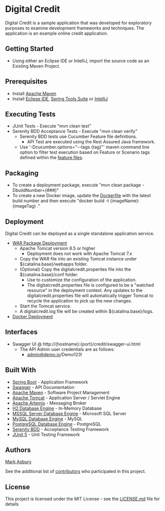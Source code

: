 # Digital Credit

Digital Credit is a sample application that was developed for exploratory purposes to examine development frameworks and techniques. The application is an example online credit application.

## Getting Started

* Using either an Eclipse IDE or IntelliJ, import the source code as an Existing Maven Project. 

## Prerequisites

* Install [Apache Maven](https://maven.apache.org/install.html)
* Install [Eclipse IDE](https://www.eclipse.org/ide/), [Spring Tools Suite](https://spring.io/tools) or [IntelliJ](https://www.jetbrains.com/idea/)

## Executing Tests

* JUnit Tests - Execute "mvn clean test"
* Serenity BDD Acceptance Tests - Execute "mvn clean verify"
  * Serenity BDD tests use Cucumber Feature file definitions. 
    * API Test are executed using the Rest Assured Java framework.
  * Use '-Dcucumber.options="--tags {tag}"' maven command line option to filter test execution based on Feature or Scenario tags defined within the [feature files](src/test/resources/features).

## Packaging

* To create a deployment package, execute "mvn clean package -DbuildNumber={###}"
* To create a new Docker image, update the [Dockerfile](Dockerfile) with the latest build number and then execute "docker build -t {imageName}:{imageTag} ."

## Deployment

Digital Credit can be deployed as a single standalone application service.

* [WAR Package Deployment](https://dl.bintray.com/asburymr/digitalbank/)
  * Apache Tomcat version 8.5 or higher
     * Deployment does not work with Apache Tomcat 7.x
  * Copy the WAR file into an existing Tomcat instance under ${catalina.base}/webapps folder. 
  * (Optional) Copy the digitalcredit.properites file into the ${catalina.base}/conf folder. 
    * Use to customize the configuration of the application.
    * The digitalcredit.properties file is configured to be a "watched resource" in the deployment context. Any updates to the digitalcredit.properties file will automatically trigger Tomcat to recycle the application to pick up the new changes.
  * Start the Tomcat service.
  * A digitalcredit.log file will be created within ${catalina.base}/logs.
* [Docker Deployment](https://hub.docker.com/r/asburymr/digitalcredit)


## Interfaces

* Swagger UI @ http://{hostname}:{port}/credit/swagger-ui.html
  * The API Admin user credentials are as follows:
    * admin@demo.io/Demo123!

## Built With

* [Spring Boot](https://spring.io/projects/spring-boot) - Application Framework
* [Swagger](https://swagger.io/) - API Documentation
* [Apache Maven](https://maven.apache.org/) - Software Project Management
* [Apache Tomcat](http://tomcat.apache.org/) - Application Server / Servlet Engine
* [Apache Artemis](https://activemq.apache.org/components/artemis/) - Messaging Broker
* [H2 Database Engine](https://www.h2database.com/html/main.html) - In-Memory Database
* [MSSQL Server Database Engine](https://www.microsoft.com/en-us/sql-server/default.aspx) - Microsoft SQL Server
* [MySQL Database Engine](https://www.mysql.com/) - MySQL 
* [PostgreSQL Database Engine](https://www.postgresql.org/) - PostgreSQL
* [Serenity BDD](http://www.thucydides.info/#/) - Acceptance Testing Framework
* [JUnit 5](https://junit.org/junit5/) - Unit Testing Framework

## Authors

[Mark Asbury](https://github.com/asburymr)

See the additional list of [contributors](https://github.com/asburymr/Digital-Credit/graphs/contributors) who participated in this project.

## License

This project is licensed under the MIT License - see the [LICENSE.md](LICENSE.md) file for details
